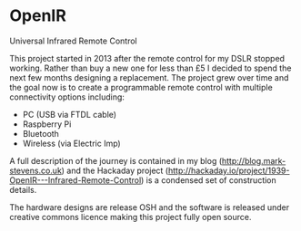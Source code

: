 OpenIR
======

Universal Infrared Remote Control

This project started in 2013 after the remote control for my DSLR stopped working. Rather than buy a new one for less than £5 I decided to spend the next few months designing a replacement. The project grew over time and the goal now is to create a programmable remote control with multiple connectivity options including: 

- PC (USB via FTDL cable) 
- Raspberry Pi 
- Bluetooth 
- Wireless (via Electric Imp) 

A full description of the journey is contained in my blog (http://blog.mark-stevens.co.uk) and the Hackaday project (http://hackaday.io/project/1939-OpenIR---Infrared-Remote-Control) is a condensed set of construction details. 

The hardware designs are release OSH and the software is released under creative commons licence making this project fully open source. 